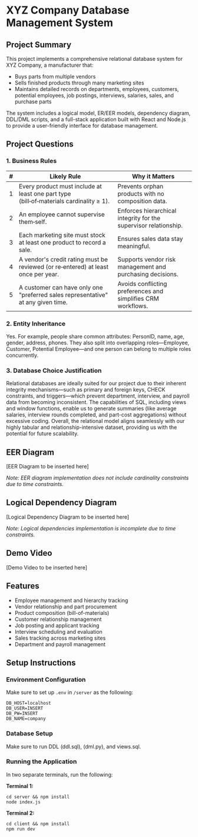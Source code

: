 # XYZ Company Database Management System

## Project Summary
This project implements a comprehensive relational database system for XYZ Company, a manufacturer that:
- Buys parts from multiple vendors
- Sells finished products through many marketing sites
- Maintains detailed records on departments, employees, customers, potential employees, job postings, interviews, salaries, sales, and purchase parts

The system includes a logical model, ER/EER models, dependency diagram, DDL/DML scripts, and a full-stack application built with React and Node.js to provide a user-friendly interface for database management.

## Project Questions

### 1. Business Rules
| # | Likely Rule | Why it Matters |
|---|-------------|----------------|
| 1 | Every product must include at least one part type (bill‑of‑materials cardinality ≥ 1). | Prevents orphan products with no composition data. |
| 2 | An employee cannot supervise them‑self. | Enforces hierarchical integrity for the supervisor relationship. |
| 3 | Each marketing site must stock at least one product to record a sale. | Ensures sales data stay meaningful. |
| 4 | A vendor's credit rating must be reviewed (or re‑entered) at least once per year. | Supports vendor risk management and purchasing decisions. |
| 5 | A customer can have only one "preferred sales representative" at any given time. | Avoids conflicting preferences and simplifies CRM workflows. |

### 2. Entity Inheritance
Yes. For example, people share common attributes: PersonID, name, age, gender, address, phones. They also split into overlapping roles—Employee, Customer, Potential Employee—and one person can belong to multiple roles concurrently.

### 3. Database Choice Justification
Relational databases are ideally suited for our project due to their inherent integrity mechanisms—such as primary and foreign keys, CHECK constraints, and triggers—which prevent department, interview, and payroll data from becoming inconsistent. The capabilities of SQL, including views and window functions, enable us to generate summaries (like average salaries, interview rounds completed, and part-cost aggregations) without excessive coding. Overall, the relational model aligns seamlessly with our highly tabular and relationship-intensive dataset, providing us with the potential for future scalability.

## EER Diagram
[EER Diagram to be inserted here]

*Note: EER diagram implementation does not include cardinality constraints due to time constraints.*

## Logical Dependency Diagram
[Logical Dependency Diagram to be inserted here]

*Note: Logical dependencies implementation is incomplete due to time constraints.*

## Demo Video
[Demo Video to be inserted here]

## Features
- Employee management and hierarchy tracking
- Vendor relationship and part procurement
- Product composition (bill-of-materials)
- Customer relationship management
- Job posting and applicant tracking
- Interview scheduling and evaluation
- Sales tracking across marketing sites
- Department and payroll management

## Setup Instructions

### Environment Configuration
Make sure to set up `.env` in `/server` as the following:
```
DB_HOST=localhost
DB_USER=INSERT
DB_PW=INSERT
DB_NAME=company
```

### Database Setup
Make sure to run DDL (ddl.sql), (dml.py), and views.sql.

### Running the Application
In two separate terminals, run the following:

**Terminal 1:**
```
cd server && npm install
node index.js
```

**Terminal 2:**
```
cd client && npm install
npm run dev
```